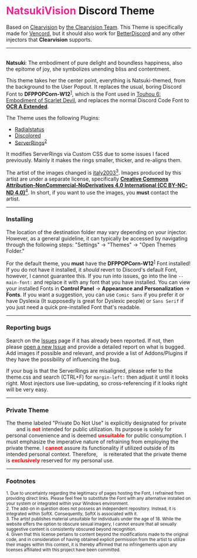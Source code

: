 # <span style="color:#E62794">NatsukiVision</span> Discord Theme

Based on [Clearvision](https://github.com/ClearVision/ClearVision-v6) by [the Clearvision Team](https://github.com/ClearVision). This Theme is specifically made for [Vencord](https://vencord.dev), but it should also work for [BetterDiscord](https://betterdiscord.app/) and any other injectors that **Clearvision** supports.

---
\
**Natsuki**: The embodiment of pure delight and boundless happiness, also the epitome of joy, she symbolizes unending bliss and contentment.

[//]: #Reserved_line

This theme takes her the center point, everything is Natsuki-themed, from the background to the User Popout. It replaces the usual, boring Discord Font to **DFPPOPCorn-W12**<sup><a href="#Footnote 1">1</a></sup>, which is the Font used in [Touhou 6: Embodiment of Scarlet Devil](https://en.wikipedia.org/wiki/Embodiment_of_Scarlet_Devil), and replaces the normal Discord Code Font to [**OCR A Extended**](https://learn.microsoft.com/en-us/typography/font-list/ocr-a-extended).

The Theme uses the following Plugins:
- [Radialstatus](https://github.com/DiscordStyles/RadialStatus)
- [Discolored](https://github.com/NYRI4/Discolored)
- [ServerRings](https://github.com/DiscordStyles/SoftX)<sup><a href="#Footnote 2">2</a></sup>

It modifies ServerRings via Custom CSS due to some issues I faced previously. Mainly it makes the rings smaller, thicker, and re-aligns them.

The artist of the images changed is [italy2003](https://www.pixiv.net/en/users/66835722)<a href="#Footnote 3"><sup>3</sup></a>. Images produced by this artist are under a separate license, specifically [**Creative Commons Attribution-NonCommercial-NoDerivatives 4.0 International (CC BY-NC-ND 4.0)**](https://creativecommons.org/licenses/by-nc-nd/4.0/legalcode.en)<a href="Footnote 4"><sup>4</sup></a>. In short, if you want to use the images, you **must** contact the artist.

---

### Installing
The location of the destination folder may vary depending on your injector. However, as a general guideline, it can typically be accessed by navigating through the following steps: "Settings" -> "Themes" -> "Open Themes Folder."

For the default theme, you **must** have the **DFPPOPCorn-W12**<sup><a href="#Footnote 1">1</a></sup> Font installed! If you do not have it installed, it *should* revert to Discord's default Font, however, I cannot guarantee this. If you run into issues, go into the line `--main-font:` and replace it with any font that you have installed. You can view your installed Fonts in **Control Panel** -> **Appearance and Personalization** -> **Fonts**. If you want a suggestion, you can use `Comic Sans` if you prefer it or have Dyslexia (It supposedly is great for Dyslexic people) or `Sans Serif` if you just need a quick pre-installed Font that's readable.

---
### Reporting bugs

Search on the [Issues](https://github.com/Wehrmachtserdbeere/CV-NatsukiVision/issues) page if it has already been reported. If not, then please [open a new Issue](https://github.com/Wehrmachtserdbeere/CV-NatsukiVision/issues/new) and provide a detailed report on what is bugged. Add images if possible and relevant, and provide a list of Addons/Plugins if they have the possibility of influencing the bug.

If your bug is that the ServerRings are misaligned, please refer to the theme.css and search (CTRL+F) for `margin-left:` then adjust it until it looks right. Most injectors use live-updating, so cross-referencing if it looks right will be very easy.

---
### Private Theme
The theme labeled "Private Do Not Use" is explicitly designated for private <span style="color:#fff">use</span> and is <span style="color:red">**not**</span> intended for public utilization. Its purpose is solely for personal convenience and is deemed <span style="color:red">**unsuitable**</span> for public consumption. I must emphasize the imperative nature of refraining from employing the private theme. I <span style="color:red">**cannot**</span> assure its functionality if utilized outside of its intended personal context. Therefore, <span style="color:#fff">it</span> is reiterated that the private theme is <span style="color:red">**exclusively**</span> reserved for my personal use.

---

### Footnotes

<div id="Footnote 1"><sup>1. Due to uncertainty regarding the legitimacy of pages hosting the Font, I refrained from providing direct links. Please feel free to substitute the Font with any alternative installed on your system or integrated within your Windows environment.</sup></div>
<div id="Footnote 2"><sup>2. The add-on in question does not possess an independent repository. Instead, it is integrated within SoftX. Consequently, SoftX is associated with it.</sup></div>
<div id="Footnote 3"><sup>3. The artist publishes material unsuitable for individuals under the age of 18. While the website offers the option to obscure sexual imagery, I cannot ensure that all sexually suggestive content is consistently obscured beyond recognition.</sup></div>
<div id="Footnote 4"><sup>4. Given that this license pertains to content beyond the modifications made to the original code, and in consideration of having obtained explicit permission from the artist to utilize their images within this context, it is thereby affirmed that no infringements upon any licenses affiliated with this project have been committed.</sup></div>